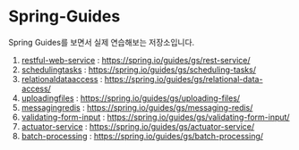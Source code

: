 # Spring-Guides
Spring Guides를 보면서 실제 연습해보는 저장소입니다.

1. [restful-web-service](https://github.com/dudwns6503/Spring-Guides/tree/main/restful-web-service) : https://spring.io/guides/gs/rest-service/
2. [schedulingtasks](https://github.com/dudwns6503/Spring-Guides/tree/main/schedulingtasks) : https://spring.io/guides/gs/scheduling-tasks/
3. [relationaldataaccess](https://github.com/dudwns6503/Spring-Guides/tree/main/relationaldataaccess) : https://spring.io/guides/gs/relational-data-access/
4. [uploadingfiles](https://github.com/dudwns6503/Spring-Guides/tree/main/uploadingfiles) : https://spring.io/guides/gs/uploading-files/
5. [messagingredis](https://github.com/dudwns6503/Spring-Guides/tree/main/messagingredis) : https://spring.io/guides/gs/messaging-redis/
6. [validating-form-input](https://github.com/dudwns6503/Spring-Guides/tree/main/validating-form-input) : https://spring.io/guides/gs/validating-form-input/
7. [actuator-service](https://github.com/dudwns6503/Spring-Guides/tree/main/actuator-service) : https://spring.io/guides/gs/actuator-service/
8. [batch-processing](https://github.com/dudwns6503/Spring-Guides/tree/main/batch-processing) : https://spring.io/guides/gs/batch-processing/
